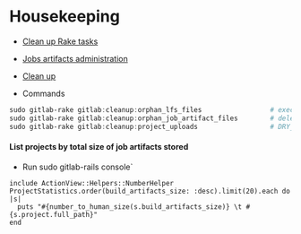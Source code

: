 # Housekeeping
- [Clean up Rake tasks](https://docs.gitlab.com/ee/raketasks/cleanup.html)
- [Jobs artifacts administration](https://docs.gitlab.com/ee/administration/job_artifacts.html?tab=Linux+package+%28Omnibus%29)

- [Clean up](https://docs.gitlab.com/ee/raketasks/cleanup.html#remove-orphan-artifact-files)
- Commands
````powershell
sudo gitlab-rake gitlab:cleanup:orphan_lfs_files                 # executes
sudo gitlab-rake gitlab:cleanup:orphan_job_artifact_files        # deletes orphan job artefacts
sudo gitlab-rake gitlab:cleanup:project_uploads                  # DRY_RUN=false
````

#### List projects by total size of job artifacts stored 
- Run sudo gitlab-rails console`
````
include ActionView::Helpers::NumberHelper
ProjectStatistics.order(build_artifacts_size: :desc).limit(20).each do |s|
  puts "#{number_to_human_size(s.build_artifacts_size)} \t #{s.project.full_path}"
end

````


````

````
